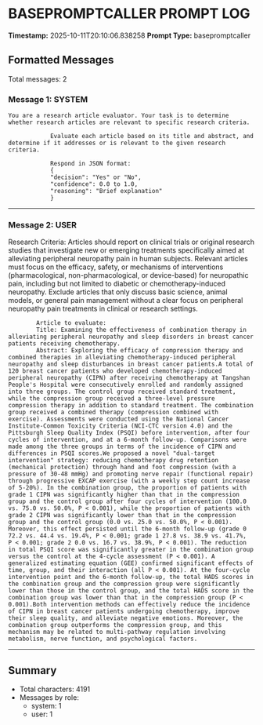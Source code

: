 # BASEPROMPTCALLER PROMPT LOG
**Timestamp:** 2025-10-11T20:10:06.838258
**Prompt Type:** basepromptcaller

## Formatted Messages
Total messages: 2

### Message 1: SYSTEM

```
You are a research article evaluator. Your task is to determine whether research articles are relevant to specific research criteria.

            Evaluate each article based on its title and abstract, and determine if it addresses or is relevant to the given research criteria.

            Respond in JSON format:
            {
            "decision": "Yes" or "No",
            "confidence": 0.0 to 1.0,
            "reasoning": "Brief explanation"
            }
```

---

### Message 2: USER

Research Criteria: Articles should report on clinical trials or original research studies that investigate new or emerging treatments specifically aimed at alleviating peripheral neuropathy pain in human subjects. Relevant articles must focus on the efficacy, safety, or mechanisms of interventions (pharmacological, non-pharmacological, or device-based) for neuropathic pain, including but not limited to diabetic or chemotherapy-induced neuropathy. Exclude articles that only discuss basic science, animal models, or general pain management without a clear focus on peripheral neuropathy pain treatments in clinical or research settings.

            Article to evaluate:
            Title: Examining the effectiveness of combination therapy in alleviating peripheral neuropathy and sleep disorders in breast cancer patients receiving chemotherapy.
            Abstract: Exploring the efficacy of compression therapy and combined therapies in alleviating chemotherapy-induced peripheral neuropathy and sleep disturbances in breast cancer patients.A total of 120 breast cancer patients who developed chemotherapy-induced peripheral neuropathy (CIPN) after receiving chemotherapy at Tangshan People's Hospital were consecutively enrolled and randomly assigned into three groups. The control group received standard treatment, while the compression group received a three-level pressure compression therapy in addition to standard treatment. The combination group received a combined therapy (compression combined with exercise). Assessments were conducted using the National Cancer Institute-Common Toxicity Criteria (NCI-CTC version 4.0) and the Pittsburgh Sleep Quality Index (PSQI) before intervention, after four cycles of intervention, and at a 6-month follow-up. Comparisons were made among the three groups in terms of the incidence of CIPN and differences in PSQI scores.We proposed a novel "dual-target intervention" strategy: reducing chemotherapy drug retention (mechanical protection) through hand and foot compression (with a pressure of 30-48 mmHg) and promoting nerve repair (functional repair) through progressive EXCAP exercise (with a weekly step count increase of 5-20%). In the combination group, the proportion of patients with grade 1 CIPN was significantly higher than that in the compression group and the control group after four cycles of intervention (100.0 vs. 75.0 vs. 50.0%, P < 0.001), while the proportion of patients with grade 2 CIPN was significantly lower than that in the compression group and the control group (0.0 vs. 25.0 vs. 50.0%, P < 0.001). Moreover, this effect persisted until the 6-month follow-up (grade 0 72.2 vs. 44.4 vs. 19.4%, P < 0.001; grade 1 27.8 vs. 38.9 vs. 41.7%, P < 0.001; grade 2 0.0 vs. 16.7 vs. 38.9%, P < 0.001). The reduction in total PSQI score was significantly greater in the combination group versus the control at the 4-cycle assessment (P < 0.001). A generalized estimating equation (GEE) confirmed significant effects of time, group, and their interaction (all P < 0.001). At the four-cycle intervention point and the 6-month follow-up, the total HADS scores in the combination group and the compression group were significantly lower than those in the control group, and the total HADS score in the combination group was lower than that in the compression group (P < 0.001).Both intervention methods can effectively reduce the incidence of CIPN in breast cancer patients undergoing chemotherapy, improve their sleep quality, and alleviate negative emotions. Moreover, the combination group outperforms the compression group, and this mechanism may be related to multi-pathway regulation involving metabolism, nerve function, and psychological factors.

---

## Summary
- Total characters: 4191
- Messages by role:
  - system: 1
  - user: 1